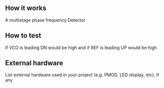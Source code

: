 <!---

This file is used to generate your project datasheet. Please fill in the information below and delete any unused
sections.

You can also include images in this folder and reference them in the markdown. Each image must be less than
512 kb in size, and the combined size of all images must be less than 1 MB.
-->

## How it works

A multistage phase frequency Detector

## How to test

If VCO is leading DN would be high and if REF is leading UP would be high

## External hardware

List external hardware used in your project (e.g. PMOD, LED display, etc), if any
